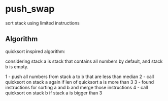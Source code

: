 # push_swap
sort stack using limited instructions

## Algorithm

quicksort inspired algorithm:

considering stack a is stack that contains all numbers by default, and stack b is empty.

1 - push all numbers from stack a to b that are less than median
2 - call quicksort on stack a again if len of quicksort a is more than 3
3 - found instructions for sorting a and b and merge those instructions
4 - call quicksort on stack b if stack a is bigger than 3

